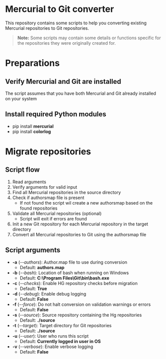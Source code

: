 
# Mercurial to Git converter

This repository contains some scripts to help you converting existing Mercurial repositories to Git repositories.
> **Note:** Some scripts may contain some details or functions specific for the repositories they were originally created for.

# Preparations

## Verify Mercurial and Git are installed
The script assumes that you have both Mercurial and Git already installed on your system

## Install required Python modules
- pip install **mercurial**
- pip install **colorlog**

# Migrate repositories
## Script flow
 1. Read arguments
 2. Verify arguments for valid input
 3. Find all Mercurial repositories in the source directory
 4. Check if authorsmap file is present
	 - If not found the script wil create a new authorsmap based on the found repositories
 5. Validate all Mercurial repositories (optional)
	 - Script will exit if errors are found
 6. Init a new Git repository for each Mercurial repository in the target directory
 7. Convert all Mercurial repositories to Git using the authorsmap file

## Script arguments
- **-a** (*--authors*): Author.map file to use during conversion
  - Default: **authors.map**
- **-b** (*--bash*): Location of bash when running on Windows
  - Default: **C:\Program Files\Git\bin\bash.exe**
- **-c** (*--checks*): Enable HG repository checks before migration
  - Default: **True**
- **-d** (*--debug*): Enable debug logging
  - Default: **False**
- **-f** (*--force*): Do not halt conversion on validation warnings or errors
  - Default: **False**
- **-s** (*--source*): Source repository containing the Hg repositories
  - Default: **./source**
- **-t** (*--target*): Target directory for Git repositories
  - Default: **./source**
- **-u** (*--user*): User who runs this script
  - Default: **Currently logged in user in OS**
- **-v** (*--verbose*): Enable verbose logging
  - Default: **False**
